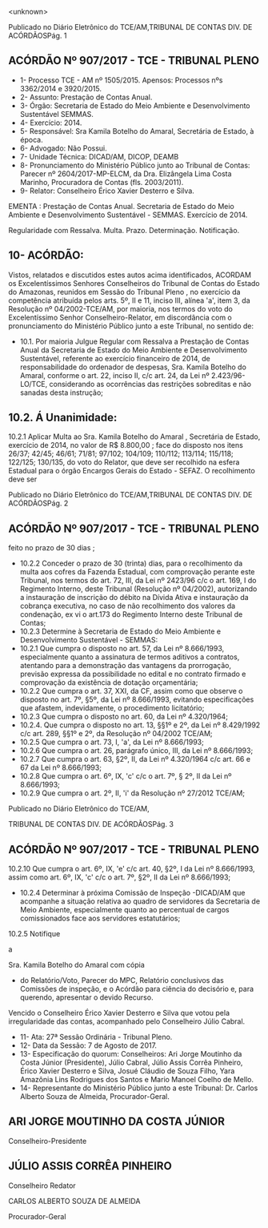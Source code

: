 &lt;unknown&gt;

Publicado  no  Diário Eletrônico do TCE/AM,TRIBUNAL DE CONTAS DIV. DE  ACÓRDÃOSPág. 1

## ACÓRDÃO Nº 907/2017 - TCE - TRIBUNAL PLENO

- 1- Processo TCE - AM nº 1505/2015. Apensos: Processos nºs 3362/2014 e 3920/2015.
- 2- Assunto: Prestação de Contas Anual.
- 3- Órgão: Secretaria  de  Estado  do  Meio  Ambiente  e  Desenvolvimento  Sustentável  SEMMAS.
- 4- Exercício: 2014.
- 5- Responsável: Sra Kamila Botelho do Amaral, Secretária de Estado, à época.
- 6- Advogado: Não Possui.
- 7- Unidade Técnica: DICAD/AM, DICOP, DEAMB
- 8- Pronunciamento  do Ministério  Público  junto  ao Tribunal  de Contas: Parecer  nº 2604/2017-MP-ELCM, da Dra. Elizângela Lima Costa Marinho, Procuradora de Contas (fls. 2003/2011).
- 9- Relator: Conselheiro Érico Xavier Desterro e Silva.

EMENTA :  Prestação  de  Contas  Anual.  Secretaria de  Estado  do  Meio  Ambiente  e  Desenvolvimento Sustentável - SEMMAS. Exercício de 2014.

Regularidade com Ressalva. Multa. Prazo. Determinação. Notificação.

## 10-  ACÓRDÃO:

Vistos, relatados e discutidos estes autos acima identificados, ACORDAM os Excelentíssimos Senhores Conselheiros do Tribunal de Contas do Estado do Amazonas, reunidos em Sessão do Tribunal Pleno , no exercício da competência atribuída pelos arts. 5º,  II  e  11,  inciso  III,  alínea  'a',  item  3,  da  Resolução  nº  04/2002-TCE/AM, por maioria, nos  termos  do  voto  do  Excelentíssimo  Senhor  Conselheiro-Relator, em  discordância com o pronunciamento do Ministério Público junto a este Tribunal, no sentido de:

- 10.1. Por maioria Julgue Regular com Ressalva a Prestação de Contas Anual da Secretaria de Estado do Meio Ambiente e Desenvolvimento  Sustentável,  referente  ao  exercício  financeiro  de 2014, de responsabilidade do ordenador de despesas, Sra. Kamila Botelho do Amaral, conforme o art. 22, inciso II, c/c art. 24, da Lei nº  2.423/96-LO/TCE,  considerando  as  ocorrências  das  restrições sobreditas e não sanadas desta instrução;

## 10.2. Á Unanimidade:

10.2.1  Aplicar  Multa ao Sra.  Kamila  Botelho  do  Amaral , Secretária de Estado, exercício de 2014, no valor de R$ 8.800,00 ; face do disposto nos itens 26/37; 42/45; 46/61; 71/81; 97/102; 104/109; 110/112; 113/114; 115/118; 122/125;  130/135,  do  voto  do  Relator,  que  deve  ser recolhido  na  esfera  Estadual  para  o  órgão  Encargos Gerais  do  Estado  -  SEFAZ.  O  recolhimento  deve  ser

Publicado  no  Diário Eletrônico do TCE/AM,TRIBUNAL DE CONTAS DIV. DE  ACÓRDÃOSPág. 2

## ACÓRDÃO Nº 907/2017 - TCE - TRIBUNAL PLENO

feito no prazo de 30 dias ;

- 10.2.2 Conceder  o  prazo  de  30  (trinta)  dias, para o recolhimento da multa aos cofres da Fazenda Estadual, com comprovação perante este Tribunal, nos termos do art. 72, III, da Lei nº 2423/96 c/c o art. 169, I do  Regimento  Interno,  deste  Tribunal  (Resolução  nº 04/2002),  autorizando  a  instauração  de  inscrição  do débito  na  Dívida Ativa  e  instauração  da  cobrança executiva, no caso de não recolhimento dos valores da condenação, ex  vi o  art.173  do  Regimento  Interno deste Tribunal de Contas;
- 10.2.3  Determine à Secretaria  de  Estado  do  Meio  Ambiente  e Desenvolvimento Sustentável - SEMMAS:
- 10.2.1 Que  cumpra  o  disposto  no  art.  57,  da  Lei  nº 8.666/1993, especialmente quanto a assinatura de termos  aditivos a contratos, atentando para a demonstração das vantagens da prorrogação, previsão expressa da possibilidade no edital e no contrato  firmado  e  comprovação  da  existência  de dotação orçamentária;
- 10.2.2 Que cumpra o art. 37, XXI, da CF, assim como que observe  o  disposto  no  art.  7º, §5º, da  Lei  nº 8.666/1993,  evitando  especificações  que  afastem, indevidamente, o procedimento licitatório;
- 10.2.3 Que  cumpra  o  disposto  no  art.  60,  da  Lei  nº 4.320/1964;
- 10.2.4. Que cumpra o disposto no art. 13, §§1º e 2º, da Lei nº 8.429/1992 c/c art. 289, §§1º e 2º, da Resolução nº 04/2002 TCE/AM;
- 10.2.5 Que cumpra o art. 73, I, 'a', da Lei nº 8.666/1993;
- 10.2.6 Que cumpra o art. 26, parágrafo único, III, da Lei nº 8.666/1993;
- 10.2.7 Que cumpra o art. 63, §2º, II, da Lei nº 4.320/1964 c/c art. 66 e 67 da Lei nº 8.666/1993;
- 10.2.8 Que cumpra o art. 6º, IX, 'c' c/c o art. 7º, § 2º, II da Lei nº 8.666/1993;
- 10.2.9 Que cumpra o art. 2º, II, 'i' da Resolução nº 27/2012 TCE/AM;

Publicado  no  Diário Eletrônico do TCE/AM,

TRIBUNAL DE CONTAS DIV. DE  ACÓRDÃOSPág. 3

## ACÓRDÃO Nº 907/2017 - TCE - TRIBUNAL PLENO

10.2.10 Que cumpra o art. 6º, IX, 'e' c/c art. 40, §2º, I da Lei nº 8.666/1993, assim como art. 6º, IX, 'c' c/c o art. 7º, §2º, II da Lei nº 8.666/1993;

- 10.2.4 Determinar à próxima Comissão de Inspeção -DICAD/AM  que  acompanhe  a  situação  relativa  ao quadro de servidores da Secretaria de Meio Ambiente, especialmente quanto ao percentual de cargos comissionados face aos servidores estatutários;

10.2.5 Notifique

a

Sra. Kamila Botelho do Amaral com cópia

- do Relatório/Voto, Parecer do MPC, Relatório conclusivos das Comissões de inspeção, e o  Acórdão para ciência do decisório e, para querendo, apresentar o devido Recurso.

Vencido  o  Conselheiro  Érico  Xavier Desterro e Silva que  votou pela irregularidade das contas, acompanhado pelo Conselheiro Júlio Cabral.

- 11-  Ata: 27ª Sessão Ordinária - Tribunal Pleno.
- 12-  Data da Sessão: 7 de Agosto de 2017.
- 13-  Especificação  do  quorum: Conselheiros: Ari Jorge  Moutinho  da  Costa  Júnior (Presidente), Júlio Cabral, Júlio Assis Corrêa Pinheiro, Érico Xavier Desterro e Silva, Josué Cláudio de Souza Filho, Yara  Amazônia Lins Rodrigues dos Santos e  Mario Manoel Coelho de Mello.
- 14-  Representante  do  Ministério  Público  junto  a  este Tribunal: Dr. Carlos  Alberto Souza de Almeida, Procurador-Geral.

## ARI JORGE MOUTINHO DA COSTA JÚNIOR

Conselheiro-Presidente

## JÚLIO ASSIS CORRÊA PINHEIRO

Conselheiro Redator

CARLOS ALBERTO SOUZA DE ALMEIDA

Procurador-Geral